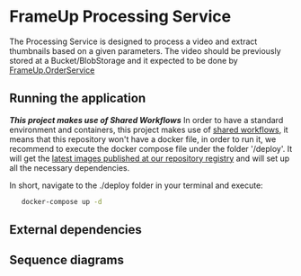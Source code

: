 # FrameUp Processing Service

The Processing Service is designed to process a video and extract thumbnails based on a given parameters. The video should be previously stored at a Bucket/BlobStorage and it expected to be done by [FrameUp.OrderService](https://github.com/Team-One-Pos-Tech/FrameUp.OrderService)

## Running the application

***This project makes use of Shared Workflows***
In order to have a standard environment and containers, this project makes use of [shared workflows](https://github.com/Team-One-Pos-Tech/FrameUp.OrderService), it means that this repository won't have a docker file, in order to run it, we recommend to execute the docker compose file under the folder '/deploy'.
It will get the [latest images published at our repository registry](https://github.com/orgs/Team-One-Pos-Tech/packages?repo_name=FrameUp.ProcessService) and will set up all the necessary dependencies.

In short, navigate to the ./deploy folder in your terminal and execute:

```sh
   docker-compose up -d
```

## External dependencies 

## Sequence diagrams


